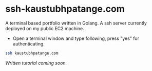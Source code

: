 # ssh-kaustubhpatange.com

A terminal based portfolio written in Golang. A ssh server currently deployed on my public EC2 machine.

- Open a terminal window and type following, press "yes" for authenticating.

```bash
ssh kaustubhpatange.com
```

_Written tutorial coming soon._
